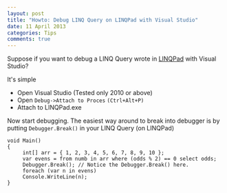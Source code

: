 ```yaml
---
layout: post
title: "Howto: Debug LINQ Query on LINQPad with Visual Studio"
date: 11 April 2013
categories: Tips
comments: true
---
```

Suppose if you want to debug a LINQ Query wrote in [LINQPad](http://www.linqpad.net/) with Visual Studio?

It's simple
 - Open Visual Studio (Tested only 2010 or above)
 - Open `Debug->Attach to Proces` `(Ctrl+Alt+P)`
 - Attach to LINQPad.exe

Now start debugging. The easiest way around to break into debugger is by putting `Debugger.Break()` in your LINQ Query (on LINQPad)

```
void Main()
{
     int[] arr = { 1, 2, 3, 4, 5, 6, 7, 8, 9, 10 };
     var evens = from numb in arr where (odds % 2) == 0 select odds;
     Debugger.Break(); // Notice the Debugger.Break() here.
     foreach (var n in evens)
     Console.WriteLine(n);
}
```
